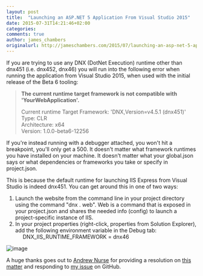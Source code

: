 ```yaml
---
layout: post
title:  "Launching an ASP.NET 5 Application From Visual Studio 2015"
date: 2015-07-31T14:21:46+02:00
categories:
comments: true
author: james_chambers
originalurl: http://jameschambers.com/2015/07/launching-an-asp-net-5-application-from-visual-studio-2015/
---
```


If you are trying to use any DNX (DotNet Execution) runtime other than dnx451 (i.e. dnx452, dnx46) you will run into the following error when running the application from Visual Studio 2015, when used with the initial release of the Beta 6 tooling:

> **The current runtime target framework is not compatible with 'YourWebApplication'.**
> 
> Current runtime Target Framework: 'DNX,Version=v4.5.1 (dnx451)'  
> Type: CLR  
> Architecture: x64  
> Version: 1.0.0-beta6-12256

If you're instead running with a debugger attached, you won't hit a breakpoint, you'll only get a 500. It doesn't matter what framework runtimes you have installed on your machine. It doesn't matter what your global.json says or what dependencies or frameworks you take or specify in project.json.

This is because the default runtime for launching IIS Express from Visual Studio is indeed dnx451. You can get around this in one of two ways:

1. Launch the website from the command line in your project directory using the command "dnx . web". Web is a command that is exposed in your project.json and shares the needed info (config) to launch a project-specific instance of IIS.
2. In your project properties (right-click, properties from Solution Explorer), add the following environment variable in the Debug tab:  
&nbsp;&nbsp;&nbsp;&nbsp; DNX_IIS_RUNTIME_FRAMEWORK = dnx46

![image][1]

A huge thanks goes out to [Andrew Nurse][2] for providing a resolution on [this matter][3] and responding to [my issue][4] on GitHub.

[1]: http://jameschambers.com/wp-content/uploads/2015/07/image25.png "image"
[2]: https://twitter.com/anurse
[3]: http://stackoverflow.com/questions/31671851/vs-2015-setting-right-target-framework-for-asp-net-5-web-project/31687529#31687529
[4]: https://github.com/aspnet/dnx/issues/2367
  